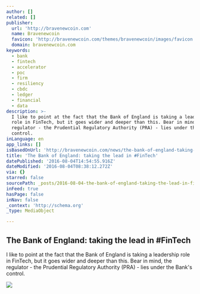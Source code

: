 ```yaml
---
author: []
related: []
publisher:
  url: 'http://bravenewcoin.com'
  name: Bravenewcoin
  favicon: 'http://bravenewcoin.com/themes/bravenewcoin/images/favicon.ico'
  domain: bravenewcoin.com
keywords:
  - bank
  - fintech
  - accelerator
  - poc
  - firm
  - resiliency
  - cbdc
  - ledger
  - financial
  - data
description: >-
  I like to point at the fact that the Bank of England is taking a leadership
  role in FinTech, but it goes wider and deeper than this. Bear in mind, the
  regulator - the Prudential Regulatory Authority (PRA) - lies under the Bank's
  control.
inLanguage: en
app_links: []
isBasedOnUrl: 'http://bravenewcoin.com/news/the-bank-of-england-taking-the-lead-in-fintech/'
title: 'The Bank of England: taking the lead in #FinTech'
datePublished: '2016-08-04T14:54:55.916Z'
dateModified: '2016-08-04T08:38:12.272Z'
via: {}
starred: false
sourcePath: _posts/2016-08-04-the-bank-of-england-taking-the-lead-in-fintech.md
inFeed: true
hasPage: false
inNav: false
_context: 'http://schema.org'
_type: MediaObject

---
```

<article style=""><h1>The Bank of England: taking the lead in #FinTech</h1><p>I like to point at the fact that the Bank of England is taking a leadership role in FinTech, but it goes wider and deeper than this. Bear in mind, the regulator - the Prudential Regulatory Authority (PRA) - lies under the Bank's control.</p><img src="http://bravenewcoin.com/assets/Uploads/_resampled/CroppedImage400400-Bank-of-England-Banner.jpg" /></article>